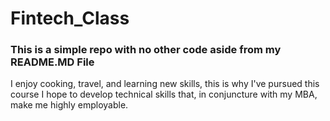 # Fintech_Class
### This is a simple repo with no other code aside from my README.MD File


I enjoy cooking, travel, and learning new skills, this is why I've pursued this course
I hope to develop technical skills that, in conjuncture with my MBA, make me highly employable. 